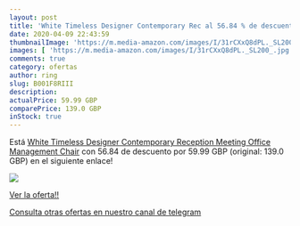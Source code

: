 ```yaml
---
layout: post
title: 'White Timeless Designer Contemporary Rec al 56.84 % de descuento'
date: 2020-04-09 22:43:59
thumbnailImage: 'https://m.media-amazon.com/images/I/31rCXxQ8dPL._SL200_.jpg'
images: [ 'https://m.media-amazon.com/images/I/31rCXxQ8dPL._SL200_.jpg' ]
comments: true
category: ofertas
author: ring
slug: B001F8RIII
description:
actualPrice: 59.99 GBP
comparePrice: 139.0 GBP
inStock: true
---
```


Está [White Timeless Designer Contemporary Reception Meeting Office Management Chair](https://www.amazon.com/dp/B001F8RIII/?tag=redken08-20) con 56.84 de descuento por 59.99 GBP (original: 139.0 GBP) en el siguiente enlace!

[![](https://m.media-amazon.com/images/I/31rCXxQ8dPL._SL200_.jpg)](https://www.amazon.com/dp/B001F8RIII/?tag=redken08-20)

[Ver la oferta!!](https://www.amazon.com/dp/B001F8RIII/?tag=redken08-20)

[Consulta otras ofertas en nuestro canal de telegram](https://t.me/s/ofertas25)

